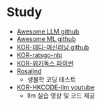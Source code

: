 # Study

- [Awesome LLM github](https://github.com/Hannibal046/Awesome-LLM)
- [Awesome ML github](https://github.com/josephmisiti/awesome-machine-learning)
- [KOR-테디-머신러닝 github](https://github.com/teddylee777/machine-learning)
- [KOR-ratsgo-nlp](https://ratsgo.github.io/nlpbook/)
- [KOR-위키독스 파이썬](https://wikidocs.net/book/1)
- [Rosalind](https://rosalind.info/problems/locations/)
  - 생물학 코딩 테스트
- [KOR-HKCODE-llm youtube ](https://www.youtube.com/@HKCODE)
  - llm 실습 영상 및 코드 제공